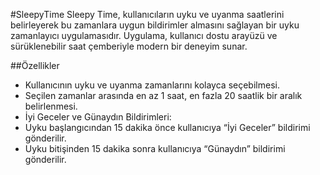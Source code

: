 #SleepyTime
Sleepy Time, kullanıcıların uyku ve uyanma saatlerini belirleyerek bu zamanlara uygun bildirimler almasını sağlayan bir uyku zamanlayıcı uygulamasıdır. Uygulama, kullanıcı dostu arayüzü ve sürüklenebilir saat çemberiyle modern bir deneyim sunar.

##Özellikler
- Kullanıcının uyku ve uyanma zamanlarını kolayca seçebilmesi.
- Seçilen zamanlar arasında en az 1 saat, en fazla 20 saatlik bir aralık belirlenmesi.
- İyi Geceler ve Günaydın Bildirimleri:
- Uyku başlangıcından 15 dakika önce kullanıcıya “İyi Geceler” bildirimi gönderilir.
- Uyku bitişinden 15 dakika sonra kullanıcıya “Günaydın” bildirimi gönderilir.
